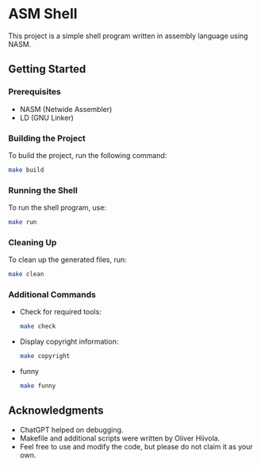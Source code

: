 # ASM Shell

This project is a simple shell program written in assembly language using NASM.

## Getting Started

### Prerequisites

- NASM (Netwide Assembler)
- LD (GNU Linker)

### Building the Project

To build the project, run the following command:

```sh
make build
```

### Running the Shell

To run the shell program, use:

```sh
make run
```

### Cleaning Up

To clean up the generated files, run:

```sh
make clean
```

### Additional Commands

- Check for required tools:

    ```sh
    make check
    ```

- Display copyright information:

    ```sh
    make copyright
    ```

- funny
    ```sh
    make funny
    ```

## Acknowledgments

- ChatGPT helped on debugging.
- Makefile and additional scripts were written by Oliver Hiivola.
- Feel free to use and modify the code, but please do not claim it as your own.